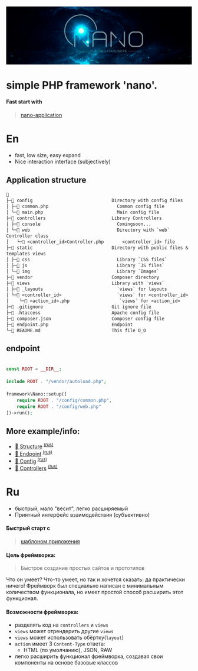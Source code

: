 <p align='center'><img align='center' src="https://github.com/andy87/nano-framework/raw/master/Docs/background.jpg" style="max-width: 100%;"></p>

# simple PHP framework 'nano'.



#### Fast start with 
> [nano-application](https://github.com/andy87/nano-app/)

# En
* fast, low size, easy expand
* Nice interaction interface (subjectively)


## Application structure 

```
📁 
├─📁 config                              Directory with config files 
│ ├─📄 common.php                          Common config file
│ └─📄 main.php                            Main config file
├─📁 controllers                         Library Controllers
│ ├─📁 console                             Comingsoon...
│ └─📁 web                                 Directory with `web` Controller class
│   └─📄 <controller_id>Controller.php       <controller_id> file
├─📁 static                              Directory with public files & templates views
│ ├─📁 css                                 Library `CSS files`
│ ├─📁 js                                  Library `JS files`
│ └─📁 img                                 Library `Images`
├─📁 vendor                              Composer directory
├─📁 views                               Library with `views`
│ ├─📁 _layouts                            `views` for layouts
│ └─📁 <controller_id>                     `views` for <controller_id>
│    └─📄 <action_id>.php                   `views` for <action_id>
├─📄 .gitignore                          Git ignore file
├─📄 .htaccess                           Apache config file
├─📄 composer.json                       Composer config file
├─📄 endpoint.php                        Endpoint
└─📄 README.md                           This file O_O
```


## endpoint

```php

const ROOT = __DIR__;

include ROOT . "/vendor/autoload.php";

framework\Nano::setup([
    require ROOT . "/config/common.php",
    require ROOT . "/config/web.php"
])->run();

```


## More example/info:
- [📄 Structure](Docs/en/structure.md) <sup>[(rus)](Docs/ru/structure.md)</sup>
- [📄 Endpoint](Docs/en/endpoint.md) <sup>[(rus)](Docs/ru/endpoint.md)</sup>
- [📄 Config](Docs/en/config.md) <sup>[(rus)](Docs/ru/config.md)</sup>
- [📄 Controllers](Docs/en/controller.md) <sup>[(rus)](Docs/ru/controller.md)</sup>


# Ru

* быстрый, мало "весит", легко расширяемый
* Приятный интерфейс взаимодействия (субъективно)  

#### Быстрый старт с 
> [шаблоном приложения](https://github.com/andy87/nano-app/)

#### Цель фреймворка: 
> Быстрое создание простых сайтов и прототипов

Что он умеет? Что-то умеет, но так и хочется сказать: да практически ничего!
Фреймворк был специально написан с минимальным количеством функционала, но имеет простой способ расширить этот функционал.  

#### Возможности фреймворка:
 - разделять код на `controllers` и `views`
 - `views` может отрендерить другие `views`
 - `views` может использовать обёртку(`layout`)
 - `action` имеет 3 `Content-Type` ответа: 
   - HTML (по умолчанию), JSON, RAW
 - легко расширить функционал фреймворка, создавая свои компоненты на основе базовые классов
